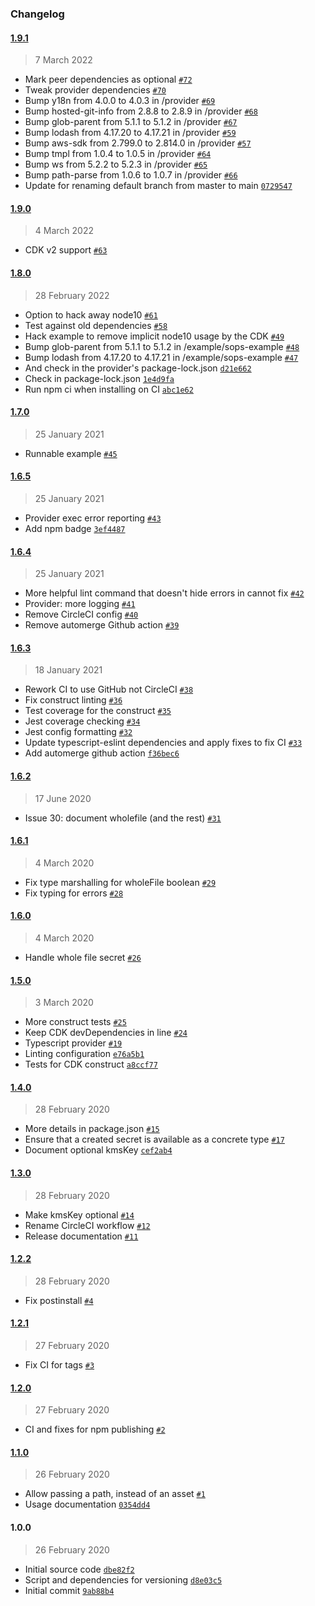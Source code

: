 ### Changelog

#### [1.9.1](https://github.com/isotoma/sops-secretsmanager-cdk/compare/1.9.0...1.9.1)

> 7 March 2022

- Mark peer dependencies as optional [`#72`](https://github.com/isotoma/sops-secretsmanager-cdk/pull/72)
- Tweak provider dependencies [`#70`](https://github.com/isotoma/sops-secretsmanager-cdk/pull/70)
- Bump y18n from 4.0.0 to 4.0.3 in /provider [`#69`](https://github.com/isotoma/sops-secretsmanager-cdk/pull/69)
- Bump hosted-git-info from 2.8.8 to 2.8.9 in /provider [`#68`](https://github.com/isotoma/sops-secretsmanager-cdk/pull/68)
- Bump glob-parent from 5.1.1 to 5.1.2 in /provider [`#67`](https://github.com/isotoma/sops-secretsmanager-cdk/pull/67)
- Bump lodash from 4.17.20 to 4.17.21 in /provider [`#59`](https://github.com/isotoma/sops-secretsmanager-cdk/pull/59)
- Bump aws-sdk from 2.799.0 to 2.814.0 in /provider [`#57`](https://github.com/isotoma/sops-secretsmanager-cdk/pull/57)
- Bump tmpl from 1.0.4 to 1.0.5 in /provider [`#64`](https://github.com/isotoma/sops-secretsmanager-cdk/pull/64)
- Bump ws from 5.2.2 to 5.2.3 in /provider [`#65`](https://github.com/isotoma/sops-secretsmanager-cdk/pull/65)
- Bump path-parse from 1.0.6 to 1.0.7 in /provider [`#66`](https://github.com/isotoma/sops-secretsmanager-cdk/pull/66)
- Update for renaming default branch from master to main [`0729547`](https://github.com/isotoma/sops-secretsmanager-cdk/commit/07295474a4a4dd4a68c61dbc83e30e2658553c58)

#### [1.9.0](https://github.com/isotoma/sops-secretsmanager-cdk/compare/1.8.0...1.9.0)

> 4 March 2022

- CDK v2 support [`#63`](https://github.com/isotoma/sops-secretsmanager-cdk/pull/63)

#### [1.8.0](https://github.com/isotoma/sops-secretsmanager-cdk/compare/1.7.0...1.8.0)

> 28 February 2022

- Option to hack away node10 [`#61`](https://github.com/isotoma/sops-secretsmanager-cdk/pull/61)
- Test against old dependencies [`#58`](https://github.com/isotoma/sops-secretsmanager-cdk/pull/58)
- Hack example to remove implicit node10 usage by the CDK [`#49`](https://github.com/isotoma/sops-secretsmanager-cdk/pull/49)
- Bump glob-parent from 5.1.1 to 5.1.2 in /example/sops-example [`#48`](https://github.com/isotoma/sops-secretsmanager-cdk/pull/48)
- Bump lodash from 4.17.20 to 4.17.21 in /example/sops-example [`#47`](https://github.com/isotoma/sops-secretsmanager-cdk/pull/47)
- And check in the provider's package-lock.json [`d21e662`](https://github.com/isotoma/sops-secretsmanager-cdk/commit/d21e6623e8649a700e76db6a4354346a639f5082)
- Check in package-lock.json [`1e4d9fa`](https://github.com/isotoma/sops-secretsmanager-cdk/commit/1e4d9fa03e449a6ceabbec95b2f2c774f6691b58)
- Run npm ci when installing on CI [`abc1e62`](https://github.com/isotoma/sops-secretsmanager-cdk/commit/abc1e62323166b3f78a7c813800545af0345f0c9)

#### [1.7.0](https://github.com/isotoma/sops-secretsmanager-cdk/compare/1.6.5...1.7.0)

> 25 January 2021

- Runnable example [`#45`](https://github.com/isotoma/sops-secretsmanager-cdk/pull/45)

#### [1.6.5](https://github.com/isotoma/sops-secretsmanager-cdk/compare/1.6.4...1.6.5)

> 25 January 2021

- Provider exec error reporting [`#43`](https://github.com/isotoma/sops-secretsmanager-cdk/pull/43)
- Add npm badge [`3ef4487`](https://github.com/isotoma/sops-secretsmanager-cdk/commit/3ef44875813fa8ae614fa61a07982fed4ecb4b25)

#### [1.6.4](https://github.com/isotoma/sops-secretsmanager-cdk/compare/1.6.3...1.6.4)

> 25 January 2021

- More helpful lint command that doesn't hide errors in cannot fix [`#42`](https://github.com/isotoma/sops-secretsmanager-cdk/pull/42)
- Provider: more logging [`#41`](https://github.com/isotoma/sops-secretsmanager-cdk/pull/41)
- Remove CircleCI config [`#40`](https://github.com/isotoma/sops-secretsmanager-cdk/pull/40)
- Remove automerge Github action [`#39`](https://github.com/isotoma/sops-secretsmanager-cdk/pull/39)

#### [1.6.3](https://github.com/isotoma/sops-secretsmanager-cdk/compare/1.6.2...1.6.3)

> 18 January 2021

- Rework CI to use GitHub not CircleCI [`#38`](https://github.com/isotoma/sops-secretsmanager-cdk/pull/38)
- Fix construct linting [`#36`](https://github.com/isotoma/sops-secretsmanager-cdk/pull/36)
- Test coverage for the construct [`#35`](https://github.com/isotoma/sops-secretsmanager-cdk/pull/35)
- Jest coverage checking [`#34`](https://github.com/isotoma/sops-secretsmanager-cdk/pull/34)
- Jest config formatting [`#32`](https://github.com/isotoma/sops-secretsmanager-cdk/pull/32)
- Update typescript-eslint dependencies and apply fixes to fix CI [`#33`](https://github.com/isotoma/sops-secretsmanager-cdk/pull/33)
- Add automerge github action [`f36bec6`](https://github.com/isotoma/sops-secretsmanager-cdk/commit/f36bec693b71d5e4aa3ae18cc493704409344032)

#### [1.6.2](https://github.com/isotoma/sops-secretsmanager-cdk/compare/1.6.1...1.6.2)

> 17 June 2020

- Issue 30: document wholefile (and the rest) [`#31`](https://github.com/isotoma/sops-secretsmanager-cdk/pull/31)

#### [1.6.1](https://github.com/isotoma/sops-secretsmanager-cdk/compare/1.6.0...1.6.1)

> 4 March 2020

- Fix type marshalling for wholeFile boolean [`#29`](https://github.com/isotoma/sops-secretsmanager-cdk/pull/29)
- Fix typing for errors [`#28`](https://github.com/isotoma/sops-secretsmanager-cdk/pull/28)

#### [1.6.0](https://github.com/isotoma/sops-secretsmanager-cdk/compare/1.5.0...1.6.0)

> 4 March 2020

- Handle whole file secret [`#26`](https://github.com/isotoma/sops-secretsmanager-cdk/pull/26)

#### [1.5.0](https://github.com/isotoma/sops-secretsmanager-cdk/compare/1.4.0...1.5.0)

> 3 March 2020

- More construct tests [`#25`](https://github.com/isotoma/sops-secretsmanager-cdk/pull/25)
- Keep CDK devDependencies in line [`#24`](https://github.com/isotoma/sops-secretsmanager-cdk/pull/24)
- Typescript provider [`#19`](https://github.com/isotoma/sops-secretsmanager-cdk/pull/19)
- Linting configuration [`e76a5b1`](https://github.com/isotoma/sops-secretsmanager-cdk/commit/e76a5b110cb0d7a3d04733e7ca09ba9069ec2489)
- Tests for CDK construct [`a8ccf77`](https://github.com/isotoma/sops-secretsmanager-cdk/commit/a8ccf772f3aa905488850ed6eaff8126888fd95e)

#### [1.4.0](https://github.com/isotoma/sops-secretsmanager-cdk/compare/1.3.0...1.4.0)

> 28 February 2020

- More details in package.json [`#15`](https://github.com/isotoma/sops-secretsmanager-cdk/pull/15)
- Ensure that a created secret is available as a concrete type [`#17`](https://github.com/isotoma/sops-secretsmanager-cdk/pull/17)
- Document optional kmsKey [`cef2ab4`](https://github.com/isotoma/sops-secretsmanager-cdk/commit/cef2ab45863223523994c429a506a070f8fbb1cd)

#### [1.3.0](https://github.com/isotoma/sops-secretsmanager-cdk/compare/1.2.2...1.3.0)

> 28 February 2020

- Make kmsKey optional [`#14`](https://github.com/isotoma/sops-secretsmanager-cdk/pull/14)
- Rename CircleCI workflow [`#12`](https://github.com/isotoma/sops-secretsmanager-cdk/pull/12)
- Release documentation [`#11`](https://github.com/isotoma/sops-secretsmanager-cdk/pull/11)

#### [1.2.2](https://github.com/isotoma/sops-secretsmanager-cdk/compare/1.2.1...1.2.2)

> 28 February 2020

- Fix postinstall [`#4`](https://github.com/isotoma/sops-secretsmanager-cdk/pull/4)

#### [1.2.1](https://github.com/isotoma/sops-secretsmanager-cdk/compare/1.2.0...1.2.1)

> 27 February 2020

- Fix CI for tags [`#3`](https://github.com/isotoma/sops-secretsmanager-cdk/pull/3)

#### [1.2.0](https://github.com/isotoma/sops-secretsmanager-cdk/compare/1.1.0...1.2.0)

> 27 February 2020

- CI and fixes for npm publishing [`#2`](https://github.com/isotoma/sops-secretsmanager-cdk/pull/2)

#### [1.1.0](https://github.com/isotoma/sops-secretsmanager-cdk/compare/1.0.0...1.1.0)

> 26 February 2020

- Allow passing a path, instead of an asset [`#1`](https://github.com/isotoma/sops-secretsmanager-cdk/pull/1)
- Usage documentation [`0354dd4`](https://github.com/isotoma/sops-secretsmanager-cdk/commit/0354dd43e2e4d2acd81fe536b0ab518891d47265)

#### 1.0.0

> 26 February 2020

- Initial source code [`dbe82f2`](https://github.com/isotoma/sops-secretsmanager-cdk/commit/dbe82f223e7fd57893717bf468f6f9f76a25e496)
- Script and dependencies for versioning [`d8e03c5`](https://github.com/isotoma/sops-secretsmanager-cdk/commit/d8e03c53c3f650b21af5f2397f973f1db9e78ba7)
- Initial commit [`9ab88b4`](https://github.com/isotoma/sops-secretsmanager-cdk/commit/9ab88b480531d1fff20d9fce855ceec74e04275b)
